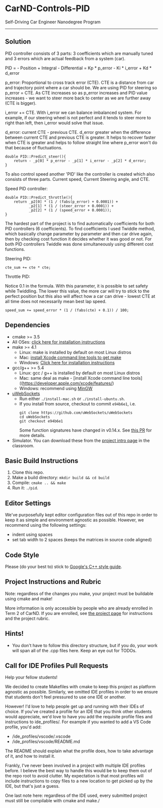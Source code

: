 # CarND-Controls-PID
Self-Driving Car Engineer Nanodegree Program

---

## Solution

PID controller consists of 3 parts: 3  coefficients which are manually tuned and 3 errors which are actual feedback from a system (car).

PID = - Position + Integral - Differential = Kp * p_error - Ki * i_error + Kd * d_error

p_error: Proportional to cross track error (CTE). CTE is a distance from car and trajectory point where a car should be. We are using PID for steering so p_error = CTE. As CTE increases so as p_error increases and PID value increases - we want to steer more back to center as we are further away (CTE is bigger).

i_error += CTE. With i_error we can balance imbalanced system. For example, if our steering wheel is not perfect and it tends to steer more to right than left, then i_error would solve that issue.

d_error: current CTE - previous CTE. d_error greater when the difference between current CTE and previous CTE is greater. It helps to recover faster when CTE is greater and helps to follow straight line where p_error won't do that because of fluctuations.

```
double PID::Predict_steer(){
    return - _p[0] * p_error - _p[1] * i_error - _p[2] * d_error;
}
```

To also control speed another 'PID' like the controller is created which also consists of three parts. Current speed, Current Steering angle, and CTE.

Speed PID controller:

```
double PID::Predict_throttle(){
    return _p2[0] * (1 / (fabs(p_error) + 0.0001)) +
           _p2[1] * (1 / (steer_error + 0.0001)) +
           _p2[2] * (1 / (speed_error + 0.0001));
}
```

The hardest part of the project is to find automatically coefficients for both PID controllers (6 coefficients). To find coefficients I used Twiddle method, which basically change parameter by parameter and then car drive again, then by checking cost function it decides whether it was good or not. For both PID controllers Twiddle was done simultaneously using different cost functions.

Steering PID:

```
cte_sum += cte * cte;
```

Throttle PID:

Notice 0.1 in the formula. With this parameter, it is possible to set safety while Twiddling. The lower this value, the more car will try to stick to the perfect position but this also will affect how a car can drive - lowest CTE at all time does not necessarily mean best lap speed.

```
speed_sum += speed_error * (1 / (fabs(cte) + 0.1)) / 100;
```

## Dependencies

* cmake >= 3.5
 * All OSes: [click here for installation instructions](https://cmake.org/install/)
* make >= 4.1
  * Linux: make is installed by default on most Linux distros
  * Mac: [install Xcode command line tools to get make](https://developer.apple.com/xcode/features/)
  * Windows: [Click here for installation instructions](http://gnuwin32.sourceforge.net/packages/make.htm)
* gcc/g++ >= 5.4
  * Linux: gcc / g++ is installed by default on most Linux distros
  * Mac: same deal as make - [install Xcode command line tools]((https://developer.apple.com/xcode/features/)
  * Windows: recommend using [MinGW](http://www.mingw.org/)
* [uWebSockets](https://github.com/uWebSockets/uWebSockets)
  * Run either `./install-mac.sh` or `./install-ubuntu.sh`.
  * If you install from source, checkout to commit `e94b6e1`, i.e.
    ```
    git clone https://github.com/uWebSockets/uWebSockets
    cd uWebSockets
    git checkout e94b6e1
    ```
    Some function signatures have changed in v0.14.x. See [this PR](https://github.com/udacity/CarND-MPC-Project/pull/3) for more details.
* Simulator. You can download these from the [project intro page](https://github.com/udacity/self-driving-car-sim/releases) in the classroom.

## Basic Build Instructions

1. Clone this repo.
2. Make a build directory: `mkdir build && cd build`
3. Compile: `cmake .. && make`
4. Run it: `./pid`.

## Editor Settings

We've purposefully kept editor configuration files out of this repo in order to
keep it as simple and environment agnostic as possible. However, we recommend
using the following settings:

* indent using spaces
* set tab width to 2 spaces (keeps the matrices in source code aligned)

## Code Style

Please (do your best to) stick to [Google's C++ style guide](https://google.github.io/styleguide/cppguide.html).

## Project Instructions and Rubric

Note: regardless of the changes you make, your project must be buildable using
cmake and make!

More information is only accessible by people who are already enrolled in Term 2
of CarND. If you are enrolled, see [the project page](https://classroom.udacity.com/nanodegrees/nd013/parts/40f38239-66b6-46ec-ae68-03afd8a601c8/modules/f1820894-8322-4bb3-81aa-b26b3c6dcbaf/lessons/e8235395-22dd-4b87-88e0-d108c5e5bbf4/concepts/6a4d8d42-6a04-4aa6-b284-1697c0fd6562)
for instructions and the project rubric.

## Hints!

* You don't have to follow this directory structure, but if you do, your work
  will span all of the .cpp files here. Keep an eye out for TODOs.

## Call for IDE Profiles Pull Requests

Help your fellow students!

We decided to create Makefiles with cmake to keep this project as platform
agnostic as possible. Similarly, we omitted IDE profiles in order to we ensure
that students don't feel pressured to use one IDE or another.

However! I'd love to help people get up and running with their IDEs of choice.
If you've created a profile for an IDE that you think other students would
appreciate, we'd love to have you add the requisite profile files and
instructions to ide_profiles/. For example if you wanted to add a VS Code
profile, you'd add:

* /ide_profiles/vscode/.vscode
* /ide_profiles/vscode/README.md

The README should explain what the profile does, how to take advantage of it,
and how to install it.

Frankly, I've never been involved in a project with multiple IDE profiles
before. I believe the best way to handle this would be to keep them out of the
repo root to avoid clutter. My expectation is that most profiles will include
instructions to copy files to a new location to get picked up by the IDE, but
that's just a guess.

One last note here: regardless of the IDE used, every submitted project must
still be compilable with cmake and make./
